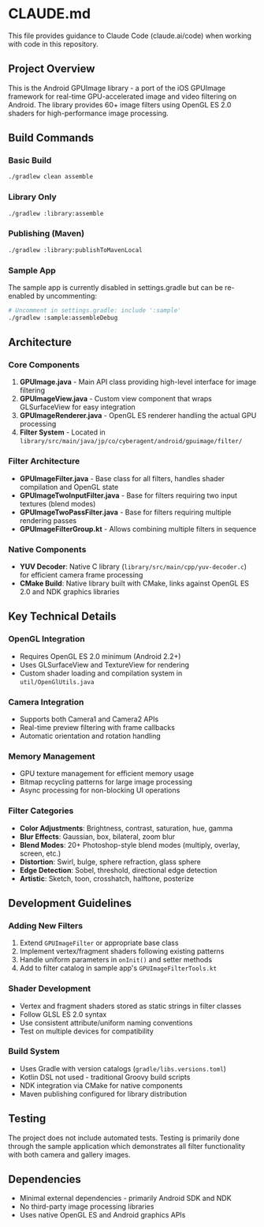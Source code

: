 # CLAUDE.md

This file provides guidance to Claude Code (claude.ai/code) when working with code in this repository.

## Project Overview

This is the Android GPUImage library - a port of the iOS GPUImage framework for real-time GPU-accelerated image and video filtering on Android. The library provides 60+ image filters using OpenGL ES 2.0 shaders for high-performance image processing.

## Build Commands

### Basic Build
```bash
./gradlew clean assemble
```

### Library Only
```bash
./gradlew :library:assemble
```

### Publishing (Maven)
```bash
./gradlew :library:publishToMavenLocal
```

### Sample App
The sample app is currently disabled in settings.gradle but can be re-enabled by uncommenting:
```bash
# Uncomment in settings.gradle: include ':sample'
./gradlew :sample:assembleDebug
```

## Architecture

### Core Components

1. **GPUImage.java** - Main API class providing high-level interface for image filtering
2. **GPUImageView.java** - Custom view component that wraps GLSurfaceView for easy integration
3. **GPUImageRenderer.java** - OpenGL ES renderer handling the actual GPU processing
4. **Filter System** - Located in `library/src/main/java/jp/co/cyberagent/android/gpuimage/filter/`

### Filter Architecture
- **GPUImageFilter.java** - Base class for all filters, handles shader compilation and OpenGL state
- **GPUImageTwoInputFilter.java** - Base for filters requiring two input textures (blend modes)
- **GPUImageTwoPassFilter.java** - Base for filters requiring multiple rendering passes
- **GPUImageFilterGroup.kt** - Allows combining multiple filters in sequence

### Native Components
- **YUV Decoder**: Native C library (`library/src/main/cpp/yuv-decoder.c`) for efficient camera frame processing
- **CMake Build**: Native library built with CMake, links against OpenGL ES 2.0 and NDK graphics libraries

## Key Technical Details

### OpenGL Integration
- Requires OpenGL ES 2.0 minimum (Android 2.2+)
- Uses GLSurfaceView and TextureView for rendering
- Custom shader loading and compilation system in `util/OpenGlUtils.java`

### Camera Integration
- Supports both Camera1 and Camera2 APIs
- Real-time preview filtering with frame callbacks
- Automatic orientation and rotation handling

### Memory Management
- GPU texture management for efficient memory usage
- Bitmap recycling patterns for large image processing
- Async processing for non-blocking UI operations

### Filter Categories
- **Color Adjustments**: Brightness, contrast, saturation, hue, gamma
- **Blur Effects**: Gaussian, box, bilateral, zoom blur
- **Blend Modes**: 20+ Photoshop-style blend modes (multiply, overlay, screen, etc.)
- **Distortion**: Swirl, bulge, sphere refraction, glass sphere
- **Edge Detection**: Sobel, threshold, directional edge detection
- **Artistic**: Sketch, toon, crosshatch, halftone, posterize

## Development Guidelines

### Adding New Filters
1. Extend `GPUImageFilter` or appropriate base class
2. Implement vertex/fragment shaders following existing patterns
3. Handle uniform parameters in `onInit()` and setter methods
4. Add to filter catalog in sample app's `GPUImageFilterTools.kt`

### Shader Development  
- Vertex and fragment shaders stored as static strings in filter classes
- Follow GLSL ES 2.0 syntax
- Use consistent attribute/uniform naming conventions
- Test on multiple devices for compatibility

### Build System
- Uses Gradle with version catalogs (`gradle/libs.versions.toml`)
- Kotlin DSL not used - traditional Groovy build scripts
- NDK integration via CMake for native components
- Maven publishing configured for library distribution

## Testing
The project does not include automated tests. Testing is primarily done through the sample application which demonstrates all filter functionality with both camera and gallery images.

## Dependencies
- Minimal external dependencies - primarily Android SDK and NDK
- No third-party image processing libraries
- Uses native OpenGL ES and Android graphics APIs